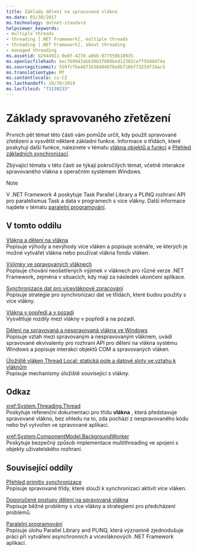 ```yaml
---
title: Základy dělení na spravovaná vlákna
ms.date: 03/30/2017
ms.technology: dotnet-standard
helpviewer_keywords:
- multiple threads
- threading [.NET Framework], multiple threads
- threading [.NET Framework], about threading
- managed threading
ms.assetid: b2944911-0e8f-427d-a8bb-077550618935
ms.openlocfilehash: bec769043ab630b37609bed12302ceff5b90474a
ms.sourcegitcommit: 559fcfbe4871636494870a8b716bf7325df34ac5
ms.translationtype: MT
ms.contentlocale: cs-CZ
ms.lasthandoff: 10/30/2019
ms.locfileid: "73139233"
---
```

# <a name="managed-threading-basics"></a>Základy spravovaného zřetězení

Prvních pět témat této části vám pomůže určit, kdy použít spravované zřetězení a vysvětlit některé základní funkce. Informace o třídách, které poskytují další funkce, naleznete v tématu [vlákna objektů a funkcí](../../../docs/standard/threading/threading-objects-and-features.md) a [Přehled základních synchronizací](../../../docs/standard/threading/overview-of-synchronization-primitives.md).  
  
 Zbývající témata v této části se týkají pokročilých témat, včetně interakce spravovaného vlákna s operačním systémem Windows.  
  
> [!NOTE]
> V .NET Framework 4 poskytuje Task Parallel Library a PLINQ rozhraní API pro paralelismus Task a data v programech s více vlákny. Další informace najdete v tématu [paralelní programování](../../../docs/standard/parallel-programming/index.md).  
  
## <a name="in-this-section"></a>V tomto oddílu

 [Vlákna a dělení na vlákna](../../../docs/standard/threading/threads-and-threading.md)  
 Popisuje výhody a nevýhody více vláken a popisuje scénáře, ve kterých je možné vytvářet vlákna nebo používat vlákna fondu vláken.  
  
 [Výjimky ve spravovaných vláknech](../../../docs/standard/threading/exceptions-in-managed-threads.md)  
 Popisuje chování neošetřených výjimek v vláknech pro různé verze .NET Framework, zejména v situacích, kdy mají za následek ukončení aplikace.  
  
 [Synchronizace dat pro vícevláknové zpracování](../../../docs/standard/threading/synchronizing-data-for-multithreading.md)  
 Popisuje strategie pro synchronizaci dat ve třídách, které budou použity s více vlákny.  
  
 [Vlákna v popředí a v pozadí](../../../docs/standard/threading/foreground-and-background-threads.md)  
 Vysvětluje rozdíly mezi vlákny v popředí a na pozadí.  
  
 [Dělení na spravovaná a nespravovaná vlákna ve Windows](../../../docs/standard/threading/managed-and-unmanaged-threading-in-windows.md)  
 Popisuje vztah mezi spravovaným a nespravovaným vláknem, uvádí spravované ekvivalenty pro rozhraní API pro dělení na vlákna systému Windows a popisuje interakci objektů COM a spravovaných vláken.  
  
 [Úložiště vláken Thread Local: statická pole a datové sloty ve vztahu k vláknům](../../../docs/standard/threading/thread-local-storage-thread-relative-static-fields-and-data-slots.md)  
 Popisuje mechanismy úložiště související s vlákny.  
  
## <a name="reference"></a>Odkaz

 <xref:System.Threading.Thread>  
 Poskytuje referenční dokumentaci pro třídu **vlákna** , která představuje spravované vlákno, bez ohledu na to, zda pochází z nespravovaného kódu nebo byl vytvořen ve spravované aplikaci.  
  
 <xref:System.ComponentModel.BackgroundWorker>  
 Poskytuje bezpečný způsob implementace multithreading ve spojení s objekty uživatelského rozhraní.  
  
## <a name="related-sections"></a>Související oddíly

 [Přehled primitiv synchronizace](../../../docs/standard/threading/overview-of-synchronization-primitives.md)  
 Popisuje spravované třídy, které slouží k synchronizaci aktivit více vláken.  
  
 [Doporučené postupy dělení na spravovaná vlákna](../../../docs/standard/threading/managed-threading-best-practices.md)  
 Popisuje běžné problémy s více vlákny a strategiemi pro předcházení problémů.  
  
 [Paralelní programování](../../../docs/standard/parallel-programming/index.md)  
 Popisuje úlohu Parallel Library and PLINQ, která významně zjednodušuje práci při vytváření asynchronních a vícevláknových .NET Framework aplikací.
